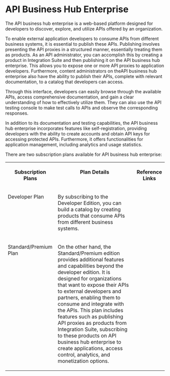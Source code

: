 <!-- loio41f7c452d04443c9b7ab18765a3aa48a -->

# API Business Hub Enterprise

The API business hub enterprise is a web-based platform designed for developers to discover, explore, and utilize APIs offered by an organization.

To enable external application developers to consume APIs from different business systems, it is essential to publish these APIs. Publishing involves presenting the API proxies in a structured manner, essentially treating them as products. As an API administrator, you can accomplish this by creating a product in Integration Suite and then publishing it on the API business hub enterprise. This allows you to expose one or more API proxies to application developers. Furthermore, content administrators on theAPI business hub enterprise also have the ability to publish their APIs, complete with relevant documentation, to a catalog that developers can access.

Through this interface, developers can easily browse through the available APIs, access comprehensive documentation, and gain a clear understanding of how to effectively utilize them. They can also use the API testing console to make test calls to APIs and observe the corresponding responses.

In addition to its documentation and testing capabilities, the API business hub enterprise incorporates features like self-registration, providing developers with the ability to create accounts and obtain API keys for accessing protected APIs. Furthermore, it offers functionalities for application management, including analytics and usage statistics.

There are two subscription plans available for API business hub enterprise:


<table>
<tr>
<th valign="top">

Subscription Plans

</th>
<th valign="top">

Plan Details

</th>
<th valign="top">

Reference Links

</th>
</tr>
<tr>
<td valign="top">

Developer Plan

</td>
<td valign="top">

By subscribing to the Developer Edition, you can build a catalog by creating products that consume APIs from different business systems.

</td>
<td valign="top">



</td>
</tr>
<tr>
<td valign="top">

Standard/Premium Plan

</td>
<td valign="top">

On the other hand, the Standard/Premium edition provides additional features and capabilities beyond the developer edition. It is designed for organizations that want to expose their APIs to external developers and partners, enabling them to consume and integrate with the APIs. This plan includes features such as publishing API proxies as products from Integration Suite, subscribing to these products on API business hub enterprise to create applications, access control, analytics, and monetization options.

</td>
<td valign="top">



</td>
</tr>
</table>


